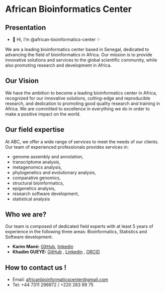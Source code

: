 # African Bioinformatics Center

## Presentation
- 👋 Hi, I’m @african-bioinformatics-center ✨

We are a leading bioinformatics center based in Senegal, dedicated to advancing the field of bioinformatics in Africa. Our mission is to provide innovative solutions and services to the global scientific community, while also promoting research and development in Africa.

## Our Vision 

We have the ambition to become a leading bioinformatics center in Africa, recognized for our innovative solutions, cutting-edge and reproducible research, and dedication to promoting good quality research and training in Africa. We are committed to excellence in everything we do in order to make a positive impact on the world.

## Our field expertise 

At ABC, we offer a wide range of services to meet the needs of our clients. Our team of experienced professionals provides services in:

* genome assembly and annotation, 
* transcriptome analysis, 
* metagenomics analysis, 
* phylogenetics and evolutionary analysis, 
* comparative genomics, 
* structural bioinformatics, 
* epigenetics analysis,
* research software development, 
* statistical analysis

## Who we are?

Our team is composed of dedicated field experts with at least 5 years of experience in the following three areas: Bioinformatics, Statistics and Software development. 

* **Karim Mané:** [GitHub](https://github.com/Karim-Mane), [linkedin](https://www.linkedin.com/in/karim-man%C3%A9-7b928769/)
* **Khadim GUEYE:** [GitHub](https://github.com/KhadimGueyeKGY) , [Linkedin](https://www.linkedin.com/in/khadim-gueye-9629a3200/) , [ORCID](https://orcid.org/0000-0001-5854-6020)

## How to contact us ! 

  * Email: africanbioinformaticscenter@gmail.com
  * Tel: +44 7311 296972 / +220 283 99 75 




